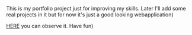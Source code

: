 This is my portfolio project just for improving my skills. Later I'll add some real projects in it but for now it's just a good looking webapplication)

[HERE](https://ErnestMk1.github.io/portfolio-test) you can observe it. Have fun)
